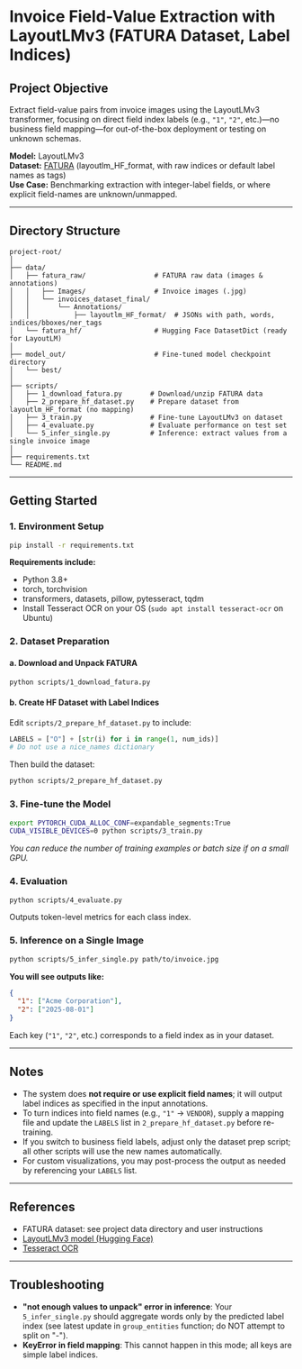 # Invoice Field-Value Extraction with LayoutLMv3 (FATURA Dataset, Label Indices)

## Project Objective

Extract field-value pairs from invoice images using the LayoutLMv3 transformer, focusing on direct field index labels (e.g., `"1"`, `"2"`, etc.)—no business field mapping—for out-of-the-box deployment or testing on unknown schemas.

**Model:** LayoutLMv3  
**Dataset:** [FATURA](https://zenodo.org/records/8261508) (layoutlm_HF_format, with raw indices or default label names as tags)  
**Use Case:** Benchmarking extraction with integer-label fields, or where explicit field-names are unknown/unmapped.

---

## Directory Structure

```
project-root/
│
├── data/
│   ├── fatura_raw/                 # FATURA raw data (images & annotations)
│   │   ├── Images/                 # Invoice images (.jpg)
│   │   └── invoices_dataset_final/
│   │       └── Annotations/
│   │           ├── layoutlm_HF_format/  # JSONs with path, words, indices/bboxes/ner_tags
│   └── fatura_hf/                  # Hugging Face DatasetDict (ready for LayoutLM)
│
├── model_out/                      # Fine-tuned model checkpoint directory
│   └── best/
│
├── scripts/
│   ├── 1_download_fatura.py       # Download/unzip FATURA data
│   ├── 2_prepare_hf_dataset.py    # Prepare dataset from layoutlm_HF_format (no mapping)
│   ├── 3_train.py                 # Fine-tune LayoutLMv3 on dataset
│   ├── 4_evaluate.py              # Evaluate performance on test set
│   └── 5_infer_single.py          # Inference: extract values from a single invoice image
│
├── requirements.txt
└── README.md
```

---

## Getting Started

### 1. Environment Setup

```bash
pip install -r requirements.txt
```

**Requirements include:**  
- Python 3.8+  
- torch, torchvision  
- transformers, datasets, pillow, pytesseract, tqdm  
- Install Tesseract OCR on your OS (`sudo apt install tesseract-ocr` on Ubuntu)

### 2. Dataset Preparation

#### a. Download and Unpack FATURA

```bash
python scripts/1_download_fatura.py
```

#### b. Create HF Dataset with Label Indices

Edit `scripts/2_prepare_hf_dataset.py` to include:

```python
LABELS = ["O"] + [str(i) for i in range(1, num_ids)]
# Do not use a nice_names dictionary
```

Then build the dataset:

```bash
python scripts/2_prepare_hf_dataset.py
```

### 3. Fine-tune the Model

```bash
export PYTORCH_CUDA_ALLOC_CONF=expandable_segments:True
CUDA_VISIBLE_DEVICES=0 python scripts/3_train.py
```

*You can reduce the number of training examples or batch size if on a small GPU.*

### 4. Evaluation

```bash
python scripts/4_evaluate.py
```

Outputs token-level metrics for each class index.

### 5. Inference on a Single Image

```bash
python scripts/5_infer_single.py path/to/invoice.jpg
```

**You will see outputs like:**

```json
{
  "1": ["Acme Corporation"],
  "2": ["2025-08-01"]
}
```

Each key (`"1"`, `"2"`, etc.) corresponds to a field index as in your dataset.

---

## Notes

- The system does **not require or use explicit field names**; it will output label indices as specified in the input annotations.
- To turn indices into field names (e.g., `"1"` → `VENDOR`), supply a mapping file and update the `LABELS` list in `2_prepare_hf_dataset.py` before re-training.
- If you switch to business field labels, adjust only the dataset prep script; all other scripts will use the new names automatically.
- For custom visualizations, you may post-process the output as needed by referencing your `LABELS` list.

---

## References

- FATURA dataset: see project data directory and user instructions  
- [LayoutLMv3 model (Hugging Face)](https://huggingface.co/microsoft/layoutlmv3-base)  
- [Tesseract OCR](https://github.com/tesseract-ocr/tesseract)

---

## Troubleshooting

- **"not enough values to unpack" error in inference**: Your `5_infer_single.py` should aggregate words only by the predicted label index (see latest update in `group_entities` function; do NOT attempt to split on "-").  
- **KeyError in field mapping**: This cannot happen in this mode; all keys are simple label indices.
